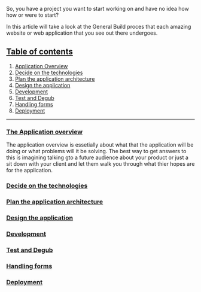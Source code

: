 <style>
    h2 ,
    h3 {
        text-decoration: underline;
    }
</style>

So, you have a project you want to start working on and have no idea how how or were to start?
 
In this article will take a look at the General Build proces that each amazing website or web application that you see out there undergoes.

<h2 style="text-decoration: underline;">Table of contents</h2>

1. [Application Overview](#overview)
1. [Decide on the technologies](#technologies)
1. [Plan the application architecture](#app-architecture)
1. [Design the application](#design)
1. [Development](#development)
1. [Test and Degub](#test-n-debug)
1. [Handling forms](#handling-forms)
1. [Deployment](#deployment)

---

<h3 id="overview">The Application overview</h3>

The application overview is essetially about what that the application will be doing or what problems will it be solving. The best way to get answers to this is imagining talking gto a future audience about your product or just a sit down with your client and let them walk you through what thier hopes are for the application.


<h3 id="technologies">Decide on the technologies</h3>

<h3 id="app-architecture">Plan the application architecture</h3>

<h3 id="design">Design the application</h3>

<h3 id="development">Development</h3>

<h3 id="test-n-debug">Test and Degub</h3>

<h3 id="handling-forms">Handling forms</h3>

<h3 id="deployment">Deployment</h3>
